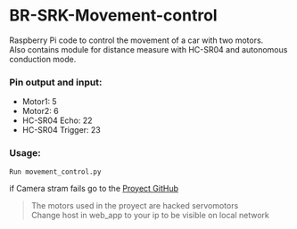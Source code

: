 # BR-SRK-Movement-control
Raspberry Pi code to control the movement of a car with two motors.  
Also contains module for distance measure with HC-SR04 and autonomous conduction mode.


### Pin output and input:
 - Motor1: 5
 - Motor2: 6
 - HC-SR04 Echo: 22
 - HC-SR04 Trigger: 23
 
### Usage: 
    Run movement_control.py

if Camera stram fails go to the [Proyect GitHub](https://github.com/Leonardo16AM/BR-SRK-Camera-network-viewer)

 >The motors used in the proyect are hacked servomotors  
 >Change host in web_app to your ip to be visible on local network 
